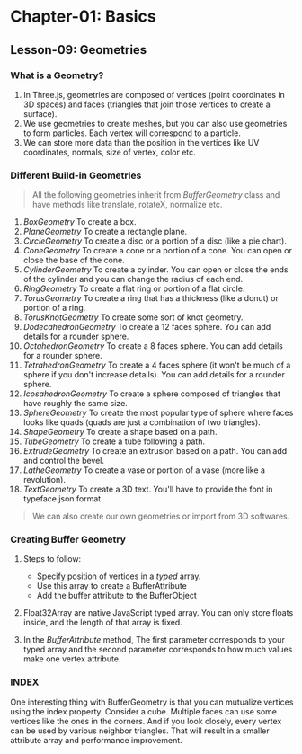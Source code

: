 # Chapter-01: Basics

## Lesson-09: Geometries

### What is a Geometry?
1. In Three.js, geometries are composed of vertices (point coordinates in 3D spaces) and faces (triangles that join those vertices to create a surface).
2. We use geometries to create meshes, but you can also use geometries to form particles. Each vertex will correspond to a particle.
3. We can store more data than the position in the vertices like UV coordinates, normals, size of vertex, color etc.

### Different Build-in Geometries
> All the following geometries inherit from *BufferGeometry* class and have methods like translate, rotateX, normalize etc.

1. *BoxGeometry* To create a box.
2. *PlaneGeometry* To create a rectangle plane.
3. *CircleGeometry* To create a disc or a portion of a disc (like a pie chart).
4. *ConeGeometry* To create a cone or a portion of a cone. You can open or close the base of the cone.
5. *CylinderGeometry* To create a cylinder. You can open or close the ends of the cylinder and you can change the radius of each end.
6. *RingGeometry* To create a flat ring or portion of a flat circle.
7. *TorusGeometry* To create a ring that has a thickness (like a donut) or portion of a ring.
8. *TorusKnotGeometry* To create some sort of knot geometry.
9. *DodecahedronGeometry* To create a 12 faces sphere. You can add details for a rounder sphere.
10. *OctahedronGeometry* To create a 8 faces sphere. You can add details for a rounder sphere.
11. *TetrahedronGeometry* To create a 4 faces sphere (it won't be much of a sphere if you don't increase details). You can add details for a rounder sphere.
12. *IcosahedronGeometry* To create a sphere composed of triangles that have roughly the same size.
13. *SphereGeometry* To create the most popular type of sphere where faces looks like quads (quads are just a combination of two triangles).
14. *ShapeGeometry* To create a shape based on a path.
15. *TubeGeometry* To create a tube following a path.
16. *ExtrudeGeometry* To create an extrusion based on a path. You can add and control the bevel.
17. *LatheGeometry* To create a vase or portion of a vase (more like a revolution).
18. *TextGeometry* To create a 3D text. You'll have to provide the font in typeface json format.

> We can also create our own geometries or import from 3D softwares.

### Creating Buffer Geometry
1. Steps to follow:
    * Specify position of vertices in a *typed* array.
    * Use this array to create a BufferAttribute
    * Add the buffer attribute to the BufferObject

2. Float32Array are native JavaScript typed array. You can only store floats inside, and the length of that array is fixed.
3. In the *BufferAttribute* method, The first parameter corresponds to your typed array and the second parameter corresponds to how much values make one vertex attribute.

### INDEX
One interesting thing with BufferGeometry is that you can mutualize vertices using the index property. Consider a cube. Multiple faces can use some vertices like the ones in the corners. And if you look closely, every vertex can be used by various neighbor triangles. That will result in a smaller attribute array and performance improvement.